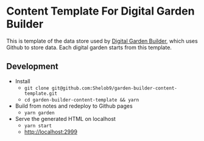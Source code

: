 # Content Template For Digital Garden Builder

This is template of the data store used by [Digital Garden Builder](http://digitalgardenbuilder.app/), which uses Github to store data. Each digital garden starts from this template.

## Development

- Install
  - `git clone git@github.com:Shelob9/garden-builder-content-template.git`
  - `cd garden-builder-content-template && yarn`
- Build from notes and redeploy to Github pages
  - `yarn garden`
- Serve the generated HTML on localhost
  - `yarn start`
  - [http://localhost:2999](http://localhost:2999) 
